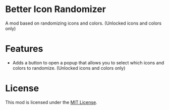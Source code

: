 # Better Icon Randomizer
A mod based on randomizing icons and colors. (Unlocked icons and colors only)

# Features
- Adds a button to open a popup that allows you to select which icons and colors to randomize. (Unlocked icons and colors only)

# License
This mod is licensed under the [MIT License](./LICENSE).